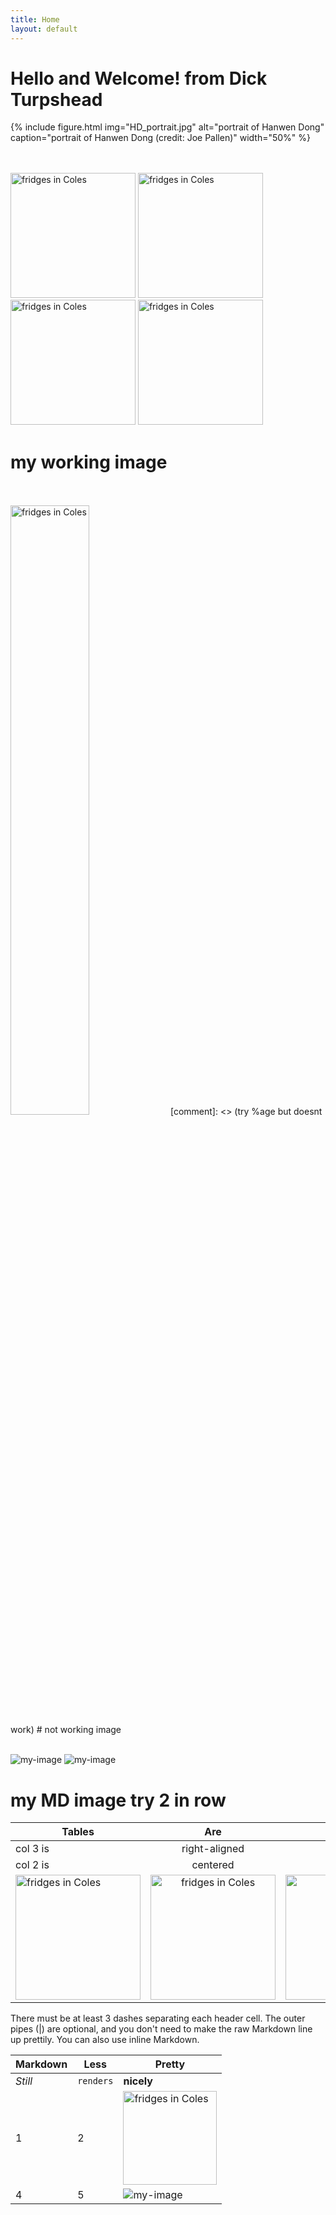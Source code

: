 ```yaml
---
title: Home
layout: default
---
```


# Hello and Welcome! from Dick Turpshead

{% include figure.html img="HD_portrait.jpg" alt="portrait of Hanwen Dong" caption="portrait of Hanwen Dong (credit: Joe Pallen)" width="50%" %}

<br/>
<br/>

<img src="https://dickturpshead.github.io/highway-wobbly/images/empty-freezer.jpg" alt="fridges in Coles" width="200"/>
<img src="https://dickturpshead.github.io/highway-wobbly/images/empty-freezer.jpg" alt="fridges in Coles" width="200"/>
<img src="https://dickturpshead.github.io/highway-wobbly/images/empty-freezer.jpg" alt="fridges in Coles" width="200"/>
<img src="https://dickturpshead.github.io/highway-wobbly/images/empty-freezer.jpg" alt="fridges in Coles" width="200"/>

# my working image

<br/>
<br/>


<img src="https://dickturpshead.github.io/highway-wobbly/images/empty-freezer.jpg" alt="fridges in Coles" width=50%/>
[comment]: <> (try %age but doesnt work)
# not working image

<br/>
<br/>


![my-image](https://dickturpshead.github.io/highway-wobbly/images/empty-freezer-sm-sm.jpg)
![my-image](https://dickturpshead.github.io/highway-wobbly/images/empty-freezer-sm=sm.jpg)

# my MD image try 2 in row





| Tables        | Are           | Cool  |
| ------------- |:-------------:| -----:|
| col 3 is      | right-aligned | $1600 |
| col 2 is      | centered      |   $12 |
| <img src="https://dickturpshead.github.io/highway-wobbly/images/empty-freezer.jpg" alt="fridges in Coles" width="200"/> | <img src="https://dickturpshead.github.io/highway-wobbly/images/empty-freezer.jpg" alt="fridges in Coles" width="200"/>      |  <img src="https://dickturpshead.github.io/highway-wobbly/images/empty-freezer.jpg" alt="fridges in Coles" width="200"/>

There must be at least 3 dashes separating each header cell.
The outer pipes (|) are optional, and you don't need to make the 
raw Markdown line up prettily. You can also use inline Markdown.

Markdown | Less | Pretty
--- | --- | ---
*Still* | `renders` | **nicely**
1 | 2 | <img src="https://dickturpshead.github.io/highway-wobbly/images/empty-freezer.jpg" alt="fridges in Coles" width="150"/>
4 | 5 | ![my-image](https://dickturpshead.github.io/highway-wobbly/images/empty-freezer-sm-sm.jpg)





























